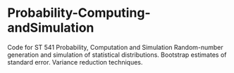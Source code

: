 # Probability-Computing-andSimulation

Code for ST 541 Probability, Computation and Simulation 
Random-number generation and simulation of statistical distributions. Bootstrap estimates of standard error. Variance reduction techniques.
